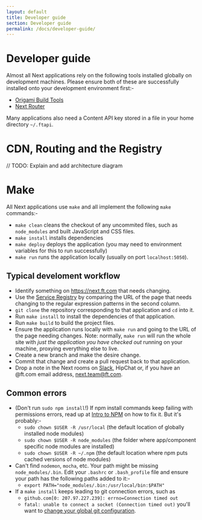 ```yaml
---
layout: default
title: Developer guide
section: Developer guide
permalink: /docs/developer-guide/
---
```


# Developer guide

Almost all Next applications rely on the following tools installed globally on development machines.  Please ensure both of these are successfully installed onto your development environment first:-

- [Origami Build Tools](https://github.com/Financial-Times/origami-build-tools/)
- [Next Router](http://git.svc.ft.com:8080/projects/NEXT/repos/router/browse)

Many applications also need a Content API key stored in a file in your home directory `~/.ftapi`.

# CDN, Routing and the Registry

// TODO: Explain and add architecture diagram

# Make

All Next applications use `make` and all implement the following `make` commands:-

- `make clean` cleans the checkout of any uncommited files, such as `node_modules` and built JavaScript and CSS files.
- `make install` installs dependencies
- `make deploy` deploys the application (you may need to environment variables for this to run successfully)
- `make run` runs the application locally (usually on port `localhost:5050`).

## Typical develoment workflow

- Identify something on https://next.ft.com that needs changing.
- Use the [Service Registry](http://next-registry.ft.com/) by comparing the URL of the page that needs changing to the regular expression patterns in the second column.
- `git clone` the repository corresponding to that application and `cd` into it.
- Run `make install` to install the dependencies of that application.
- Run `make build` to build the project files.
- Ensure the application runs locally with `make run` and going to the URL of the page needing changes.  Note: normally, `make run` will run the whole site with *just the application you have checked out* running on your machine, proxying everything else to live.
- Create a new branch and make the desire change.
- Commit that change and create a pull request back to that application.
- Drop a note in the Next rooms on [Slack](https://financialtimes.slack.com/messages/ft-next/), HipChat or, if you have an @ft.com email address, next.team@ft.com.

## Common errors

- (Don't run `sudo npm install`!)  If npm install commands keep failing with permissions errors, read up at [Intro to NPM](http://howtonode.org/introduction-to-npm) on how to fix it.  But it's probably:-
  -  `sudo chown $USER -R /usr/local` (the default location of globally installed node modules)
  -  `sudo chown $USER -R node_modules` (the folder where app/component specific node modules are installed)
  -  `sudo chown $USER -R ~/.npm` (the default location where npm puts cached versions of node modules)
- Can't find `nodemon`, `mocha`, etc.  Your path might be missing `node_modules/.bin`.  Edit your `.bashrc` or `.bash_profile` file and ensure your path has the following paths added to it:-
  - `export PATH="node_modules/.bin:/usr/local/bin:$PATH"`
- If a `make install` keeps leading to git connection errors, such as 
  - `github.com[0: 207.97.227.239]: errno=Connection timed out`
  - `fatal: unable to connect a socket (Connection timed out)` 
you'll want to [change your global git configuration](http://stackoverflow.com/questions/4891527/git-protocol-blocked-by-company-how-can-i-get-around-that/10729634#10729634).
